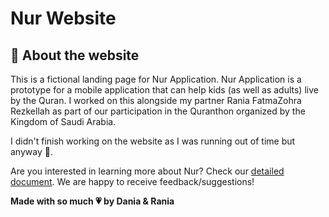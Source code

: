 # Nur Website

## 📝 About the website

This is a fictional landing page for Nur Application. Nur Application is a prototype for a mobile application that can help kids (as well as adults) live by the Quran. I worked on this alongside my partner Rania FatmaZohra Rezkellah as part of our participation in the Quranthon organized by the Kingdom of Saudi Arabia.

I didn't finish working on the website as I was running out of time but anyway 🙈.

Are you interested in learning more about Nur? Check our [detailed document](https://drive.google.com/file/d/1JpjcsZQOxRwaZRE9WtuI5o5PV1ryzTm9/view?usp=sharing). We are happy to receive feedback/suggestions!

**Made with so much 💗 by Dania & Rania** 
